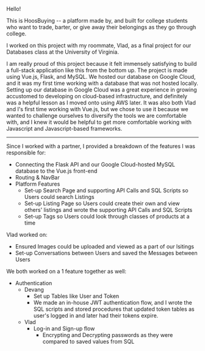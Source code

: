 Hello!

This is HoosBuying -- a platform made by, and built for college students who want to trade, barter, or give away their belongings as they go through college. 

I worked on this project with my roommate, Vlad, as a final project for our Databases class at the University of Virginia.

I am really proud of this project because it felt immensely satisfying to build a full-stack application like this from the bottom up. The project is made using Vue.js, Flask, and MySQL. We hosted our database on Google Cloud, and it was my first time working with a database that was not hosted locally. Setting up our database in Google Cloud was a great experience in growing accustomed to developing on cloud-based infrastructure, and definitely was a helpful lesson as I moved onto using AWS later. It was also both Vlad and I's first time working with Vue.js, but we chose to use it because we wanted to challenge ourselves to diversify the tools we are comfortable with, and I knew it would be helpful to get more comfortable working with Javascript and Javascript-based frameworks.

***

Since I worked with a partner, I provided a breakdown of the features I was responsible for:
* Connecting the Flask API and our Google Cloud-hosted MySQL database to the Vue.js front-end
* Routing & NavBar 
* Platform Features
  * Set-up Search Page and supporting API Calls and SQL Scripts so Users could search Listings
  * Set-up Listing Page so Users could create their own and view others' listings and wrote the supporting API Calls and SQL Scripts
  * Set-up Tags so Users could look through classes of products at a time  


Vlad worked on:
* Ensured Images could be uploaded and viewed as a part of our lsitings
* Set-up Conversations between Users and saved the Messages between Users  


We both worked on a 1 feature together as well:
* Authentication
  * Devang
    * Set up Tables like User and Token
    * We made an in-house JWT authentication flow, and I wrote the SQL scripts and stored procedures that updated token tables as user's logged in and later had their tokens expire.
  * Vlad
    * Log-in and Sign-up flow
      * Encrypting and Decrypting passwords as they were compared to saved values from SQL
